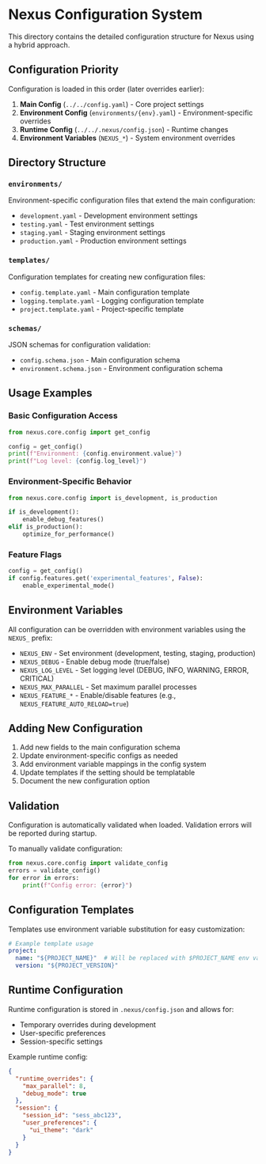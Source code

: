 # Nexus Configuration System

This directory contains the detailed configuration structure for Nexus using a hybrid approach.

## Configuration Priority

Configuration is loaded in this order (later overrides earlier):

1. **Main Config** (`../../config.yaml`) - Core project settings
2. **Environment Config** (`environments/{env}.yaml`) - Environment-specific overrides  
3. **Runtime Config** (`../../.nexus/config.json`) - Runtime changes
4. **Environment Variables** (`NEXUS_*`) - System environment overrides

## Directory Structure

### `environments/`
Environment-specific configuration files that extend the main configuration:
- `development.yaml` - Development environment settings
- `testing.yaml` - Test environment settings  
- `staging.yaml` - Staging environment settings
- `production.yaml` - Production environment settings

### `templates/`
Configuration templates for creating new configuration files:
- `config.template.yaml` - Main configuration template
- `logging.template.yaml` - Logging configuration template
- `project.template.yaml` - Project-specific template

### `schemas/`
JSON schemas for configuration validation:
- `config.schema.json` - Main configuration schema
- `environment.schema.json` - Environment configuration schema

## Usage Examples

### Basic Configuration Access
```python
from nexus.core.config import get_config

config = get_config()
print(f"Environment: {config.environment.value}")
print(f"Log level: {config.log_level}")
```

### Environment-Specific Behavior
```python
from nexus.core.config import is_development, is_production

if is_development():
    enable_debug_features()
elif is_production():
    optimize_for_performance()
```

### Feature Flags
```python
config = get_config()
if config.features.get('experimental_features', False):
    enable_experimental_mode()
```

## Environment Variables

All configuration can be overridden with environment variables using the `NEXUS_` prefix:

- `NEXUS_ENV` - Set environment (development, testing, staging, production)
- `NEXUS_DEBUG` - Enable debug mode (true/false)
- `NEXUS_LOG_LEVEL` - Set logging level (DEBUG, INFO, WARNING, ERROR, CRITICAL)
- `NEXUS_MAX_PARALLEL` - Set maximum parallel processes
- `NEXUS_FEATURE_*` - Enable/disable features (e.g., `NEXUS_FEATURE_AUTO_RELOAD=true`)

## Adding New Configuration

1. Add new fields to the main configuration schema
2. Update environment-specific configs as needed
3. Add environment variable mappings in the config system
4. Update templates if the setting should be templatable
5. Document the new configuration option

## Validation

Configuration is automatically validated when loaded. Validation errors will be reported during startup.

To manually validate configuration:
```python
from nexus.core.config import validate_config
errors = validate_config()
for error in errors:
    print(f"Config error: {error}")
```

## Configuration Templates

Templates use environment variable substitution for easy customization:

```yaml
# Example template usage
project:
  name: "${PROJECT_NAME}"  # Will be replaced with $PROJECT_NAME env var
  version: "${PROJECT_VERSION}"
```

## Runtime Configuration

Runtime configuration is stored in `.nexus/config.json` and allows for:
- Temporary overrides during development
- User-specific preferences
- Session-specific settings

Example runtime config:
```json
{
  "runtime_overrides": {
    "max_parallel": 8,
    "debug_mode": true
  },
  "session": {
    "session_id": "sess_abc123",
    "user_preferences": {
      "ui_theme": "dark"
    }
  }
}
```
